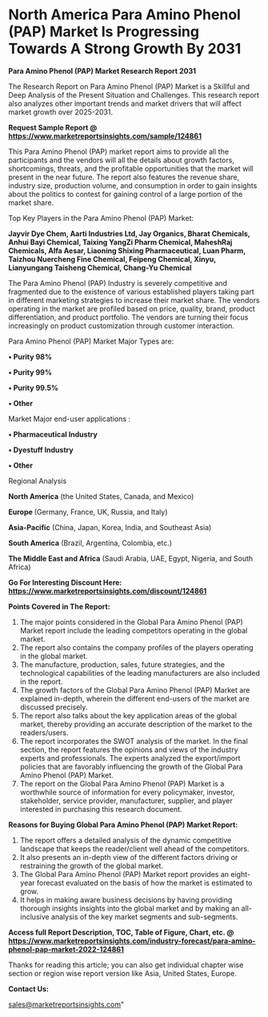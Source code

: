 # North America Para Amino Phenol (PAP) Market Is Progressing Towards A Strong Growth By 2031

<strong>Para Amino Phenol (PAP) Market Research Report 2031</strong>

The Research Report on Para Amino Phenol (PAP) Market is a Skillful and Deep Analysis of the Present Situation and Challenges. This research report also analyzes other important trends and market drivers that will affect market growth over 2025-2031.

<strong>Request Sample Report @ <a href=https://www.marketreportsinsights.com/sample/124861>https://www.marketreportsinsights.com/sample/124861</a></strong>

This Para Amino Phenol (PAP) market report aims to provide all the participants and the vendors will all the details about growth factors, shortcomings, threats, and the profitable opportunities that the market will present in the near future. The report also features the revenue share, industry size, production volume, and consumption in order to gain insights about the politics to contest for gaining control of a large portion of the market share.

Top Key Players in the Para Amino Phenol (PAP) Market:

<strong>Jayvir Dye Chem, Aarti Industries Ltd, Jay Organics, Bharat Chemicals, Anhui Bayi Chemical, Taixing YangZi Pharm Chemical, MaheshRaj Chemicals, Alfa Aesar, Liaoning Shixing Pharmaceutical, Luan Pharm, Taizhou Nuercheng Fine Chemical, Feipeng Chemical, Xinyu, Lianyungang Taisheng Chemical, Chang-Yu Chemical</strong>

The Para Amino Phenol (PAP) Industry is severely competitive and fragmented due to the existence of various established players taking part in different marketing strategies to increase their market share. The vendors operating in the market are profiled based on price, quality, brand, product differentiation, and product portfolio. The vendors are turning their focus increasingly on product customization through customer interaction.

Para Amino Phenol (PAP) Market Major Types are:

<strong>• Purity 98%

• Purity 99%

• Purity 99.5%

• Other</strong>

Market Major end-user applications :

<strong>• Pharmaceutical Industry

• Dyestuff Industry

• Other</strong>

Regional Analysis

</u><strong><b>North America</b></strong> (the United States, Canada, and Mexico)

<strong><b>Europe </b></strong>(Germany, France, UK, Russia, and Italy)

<strong><b>Asia-Pacific</b></strong> (China, Japan, Korea, India, and Southeast Asia)

<strong><b>South America</b></strong> (Brazil, Argentina, Colombia, etc.)

<strong><b>The Middle East and Africa</b></strong> (Saudi Arabia, UAE, Egypt, Nigeria, and South Africa)

<strong>Go For Interesting Discount Here: <a href=https://www.marketreportsinsights.com/discount/124861>https://www.marketreportsinsights.com/discount/124861</a></strong>

<strong>Points Covered in The Report:</strong>
<ol>
  <li>The major points considered in the Global Para Amino Phenol (PAP) Market report include the leading competitors operating in the global market.</li>
  <li>The report also contains the company profiles of the players operating in the global market.</li>
  <li>The manufacture, production, sales, future strategies, and the technological capabilities of the leading manufacturers are also included in the report.</li>
  <li>The growth factors of the Global Para Amino Phenol (PAP) Market are explained in-depth, wherein the different end-users of the market are discussed precisely.</li>
  <li>The report also talks about the key application areas of the global market, thereby providing an accurate description of the market to the readers/users.</li>
  <li>The report incorporates the SWOT analysis of the market. In the final section, the report features the opinions and views of the industry experts and professionals. The experts analyzed the export/import policies that are favorably influencing the growth of the Global Para Amino Phenol (PAP) Market.</li>
  <li>The report on the Global Para Amino Phenol (PAP) Market is a worthwhile source of information for every policymaker, investor, stakeholder, service provider, manufacturer, supplier, and player interested in purchasing this research document.</li>
</ol>
<strong>Reasons for Buying Global Para Amino Phenol (PAP) Market Report:</strong>

<ol>
  <li>The report offers a detailed analysis of the dynamic competitive landscape that keeps the reader/client well ahead of the competitors.</li>
  <li>It also presents an in-depth view of the different factors driving or restraining the growth of the global market.</li>
  <li>The Global Para Amino Phenol (PAP) Market report provides an eight-year forecast evaluated on the basis of how the market is estimated to grow.</li>
  <li>It helps in making aware business decisions by having providing thorough insights insights into the global market and by making an all-inclusive analysis of the key market segments and sub-segments.</li>
</ol>
<strong>Access full Report Description, TOC, Table of Figure, Chart, etc. @ <a href=https://www.marketreportsinsights.com/industry-forecast/para-amino-phenol-pap-market-2022-124861>https://www.marketreportsinsights.com/industry-forecast/para-amino-phenol-pap-market-2022-124861</a></strong>


Thanks for reading this article; you can also get individual chapter wise section or region wise report version like Asia, United States, Europe.

<strong>Contact Us:</strong>

sales@marketreportsinsights.com"
